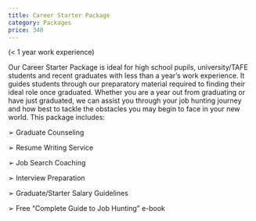 ```yaml
---
title: Career Starter Package
category: Packages
price: 340
---
```

(< 1 year work experience)


Our Career Starter Package is ideal for high school pupils, university/TAFE students and recent graduates with less than a year’s work experience. It guides students through our preparatory material required to finding their ideal role once graduated. Whether you are a year out from graduating or have just graduated, we can assist you through your job hunting journey and how best to tackle the obstacles you may begin to face in your new world. This package includes:


➢	Graduate Counseling

➢	Resume Writing Service

➢	Job Search Coaching

➢	Interview Preparation

➢	Graduate/Starter Salary Guidelines

➢	Free “Complete Guide to Job Hunting” e-book
